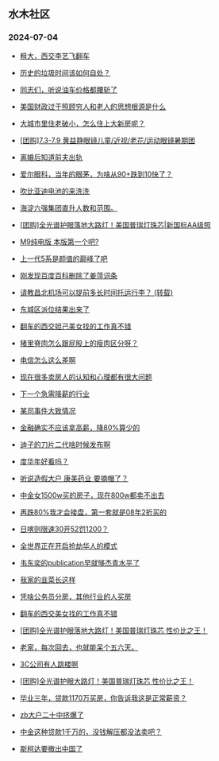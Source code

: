 ## 水木社区 
### 2024-07-04

+ [粗大，西交李艺飞翻车](https://www.newsmth.net/nForum/article/GaoKao/567878)

+ [历史的垃圾时间该如何自处？](https://www.newsmth.net/nForum/article/WorkingLife/94051)

+ [同志们，听说油车价格都腰斩了](https://www.newsmth.net/nForum/article/AutoWorld/1944864499)

+ [美国财政过于照顾穷人和老人的思想根源是什么](https://www.newsmth.net/nForum/article/FamilyLife/1766766334)

+ [大城市里住老破小，怎么住上大新房呢？](https://www.newsmth.net/nForum/article/OurEstate/3025169)

+ [[团购]7.3-7.9 黄益静眼镜儿童/近视/老花/运动眼镜暑期团](https://www.newsmth.net/nForum/article/ADAgent_TG/1323041)

+ [离婚后知道前夫出轨](https://www.newsmth.net/nForum/article/Divorce/2083452)

+ [爱尔眼科，当年的眼茅，为啥从90+跌到10快了？](https://www.newsmth.net/nForum/article/Stock/10876191)

+ [吹比亚迪电池的来洗洗](https://www.newsmth.net/nForum/article/GreenAuto/1619912)

+ [海淀六强集团直升人数和范围。](https://www.newsmth.net/nForum/article/PreUnivEdu/181695)

+ [[团购]全光谱护眼落地大路灯！美国普瑞灯珠芯|新国标AA级照](https://www.newsmth.net/nForum/article/ADAgent_TG/1323114)

+ [M9纯电版 本版第一个吧?](https://www.newsmth.net/nForum/article/GreenAuto/1620668)

+ [上一代5系是颜值的巅峰了吧](https://www.newsmth.net/nForum/article/AutoWorld/1944864958)

+ [刚发现百度百科删除了姜萍词条](https://www.newsmth.net/nForum/article/FamilyLife/1766768211)

+ [请教昌北机场可以提前多长时间托运行李？ (转载)](https://www.newsmth.net/nForum/article/Travel/1001597)

+ [东城区派位结果出来了](https://www.newsmth.net/nForum/article/SchoolEstate/1391698)

+ [翻车的西交妲己美女找的工作真不错](https://www.newsmth.net/nForum/article/GaoKao/568821)

+ [猪里脊肉怎么跟屁股上的瘦肉区分呀？](https://www.newsmth.net/nForum/article/Food/1714394)

+ [电信怎么这么差啊](https://www.newsmth.net/nForum/article/Mobile/1944101)

+ [现在很多卖房人的认知和心理都有很大问题](https://www.newsmth.net/nForum/article/OurEstate/3025741)

+ [下一个急需降薪的行业](https://www.newsmth.net/nForum/article/WorkingLife/95207)

+ [某司事件大致情况](https://www.newsmth.net/nForum/article/OurEstate/3025849)

+ [金融确实不应该拿高薪，降80%算少的](https://www.newsmth.net/nForum/article/WorkingLife/95209)

+ [迪子的刀片二代啥时候发布啊](https://www.newsmth.net/nForum/article/GreenAuto/1620465)

+ [度华年好看吗？](https://www.newsmth.net/nForum/article/TV/1687179)

+ [听说造假大户 康美药业 要摘帽了？](https://www.newsmth.net/nForum/article/Stock/10876814)

+ [中金女1500w买的房子，现在800w都卖不出去](https://www.newsmth.net/nForum/article/WorkingLife/95214)

+ [再跌80%我才会接盘，第一套就是08年2折买的](https://www.newsmth.net/nForum/article/OurEstate/3025951)

+ [日喀则限速30开52罚1200？](https://www.newsmth.net/nForum/article/AutoWorld/1944865130)

+ [全世界正在开启抢劫华人的模式](https://www.newsmth.net/nForum/article/FamilyLife/1766768298)

+ [韦东奕的publication早就够杰青水平了](https://www.newsmth.net/nForum/article/QingJiao/877433)

+ [我家的韭菜长这样](https://www.newsmth.net/nForum/article/Food/1714467)

+ [凭啥公务员分房，其他行业的人买房](https://www.newsmth.net/nForum/article/WorkingLife/95248)

+ [翻车的西交美女找的工作真不错](https://www.newsmth.net/nForum/article/GaoKao/568821)

+ [[团购]全光谱护眼落地大路灯！美国普瑞灯珠芯 性价比之王！](https://www.newsmth.net/nForum/article/ADAgent_TG/1323114)

+ [老家，每次回去，也就能呆个五六天。](https://www.newsmth.net/nForum/article/FamilyLife/1766766825)

+ [3C公司有人跳楼啊](https://www.newsmth.net/nForum/article/WorkingLife/94617)

+ [[团购]全光谱护眼大路灯！美国普瑞灯珠芯 性价比之王！](https://www.newsmth.net/nForum/article/ADAgent_TG/1323114)

+ [毕业三年，贷款1170万买房，你告诉我这是正常薪资？](https://www.newsmth.net/nForum/article/WorkingLife/94865)

+ [zb大户二十中挤爆了](https://www.newsmth.net/nForum/article/ChildEducation/2419565)

+ [中金这种贷款1千万的，没钱解压都没法卖吧？](https://www.newsmth.net/nForum/article/OurEstate/3026032)

+ [斯柯达要撤出中国了](https://www.newsmth.net/nForum/article/AutoWorld/1944865143)

